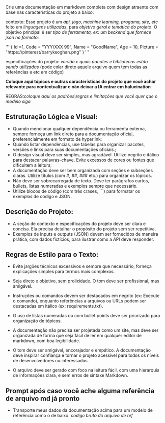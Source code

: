 Crie uma documentação em markdown completa com design atraente com base nas características do projeto a baixo:

contexto:
Esse projeto é um *api, jogo, machine learning, progama, site, etc* feito em *linguagens utilizadas*, para *objetivo geral e temática do projeto*. O objetivo principal é ser *tipo de ferramenta, ex: um beckend que fornece json no formato:*

'''
{ 
Id =1,
Code = "YYY\XXX 99",
Name = "GoodName",
Age = 10,
Picture = "https://pinterest/barrykeoghan.png"
}
'''

específicações do projeto:
*versão e quais pacotes e bibliotecas estão sendo utilizadas* (pode colar direto aquele arquivo quem tem todas as referências e etc em código)

**Coloque aqui tópicos e outras características do projeto que você achar relevante para contextualizar e não deixar a IA entrar em halucination**

REGRAS:*coloque aqui os padrões\regras e limitações que você quer que o modelo siga*
## Estruturação Lógica e Visual:
- Quando mencionar qualquer dependência ou ferramenta externa, sempre forneça um link direto para a documentação oficial, preferencialmente em formato de hyperlink;
- Quando listar dependências, use tabelas para organizar pacotes, versões e links para suas documentações oficiais.;
- O design visual deve ser simples, mas agradável. Utilize negrito e itálico para destacar palavras-chave. Evite excessos de cores ou fontes que dificultem a leitura;
- A documentação deve ser bem organizada com seções e subseções claras. Utilize títulos (com #, ##, ### etc.) para organizar os tópicos.
- Não deve ser sobrecarregada de texto. Deve ter parágrafos curtos, bullets, listas numeradas e exemplos sempre que necessário.
- Utilize blocos de código (com três crases, ```) para formatar os exemplos de código e JSON.

## Descrição do Projeto:
- A seção de contexto e especificações do projeto deve ser clara e concisa. Ela precisa detalhar o propósito do projeto sem ser repetitiva.
- Exemplos de inputs e outputs (JSON) devem ser fornecidos de maneira prática, com dados fictícios, para ilustrar como a API deve responder.

## Regras de Estilo para o Texto:
- Evite jargões técnicos excessivos e sempre que necessário, forneça explicações simples para termos mais complexos.
- Seja direto e objetivo, sem prolixidade. O tom deve ser profissional, mas amigável.
- Instruções ou comandos devem ser destacados em negrito (ex: Execute o comando), enquanto referências a arquivos ou URLs podem ser destacadas em itálico (ex: requirements.txt).
- O uso de listas numeradas ou com bullet points deve ser priorizado para organização de tópicos.

- A documentação não precisa ser projetada como um site, mas deve ser organizada de forma que seja fácil de ler em qualquer editor de markdown, com boa legibilidade.
- O tom deve ser amigável, encorajador e empático. A documentação deve inspirar confiança e tornar o projeto acessível para todos os níveis de desenvolvedores ou interessados.
- O arquivo deve ser gerado com foco na leitura fácil, com uma hierarquia de informações clara, e sem erros de sintaxe Markdown.

## Prompt após caso você ache alguma referência de arquivo md já pronto
- Transporte meus dados da documentação acima para um modelo de referência como o de baixo:
*código bruto do arquivo de ref*